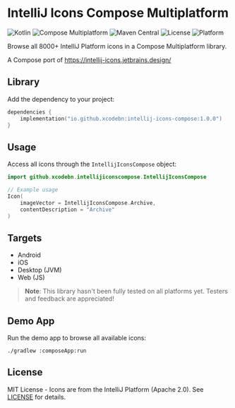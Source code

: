 # IntelliJ Icons Compose Multiplatform

![Kotlin](https://img.shields.io/badge/kotlin-multiplatform-blue.svg?style=flat)
![Compose Multiplatform](https://img.shields.io/badge/Compose-Multiplatform-blue)
![Maven Central](https://img.shields.io/maven-central/v/io.github.xcodebn/intellij-icons-compose.svg)
![License](https://img.shields.io/badge/License-MIT-yellow.svg)
![Platform](https://img.shields.io/badge/platform-android%20%7C%20ios%20%7C%20desktop%20%7C%20web-lightgrey)

Browse all 8000+ IntelliJ Platform icons in a Compose Multiplatform library.

A Compose port of https://intellij-icons.jetbrains.design/

## Library

Add the dependency to your project:

```kotlin
dependencies {
    implementation("io.github.xcodebn:intellij-icons-compose:1.0.0")
}
```

## Usage

Access all icons through the `IntellijIconsCompose` object:

```kotlin
import github.xcodebn.intellijiconscompose.IntellijIconsCompose

// Example usage
Icon(
    imageVector = IntellijIconsCompose.Archive,
    contentDescription = "Archive"
)
```

## Targets

- Android
- iOS  
- Desktop (JVM)
- Web (JS)

> **Note**: This library hasn't been fully tested on all platforms yet. Testers and feedback are appreciated!

## Demo App

Run the demo app to browse all available icons:

```shell
./gradlew :composeApp:run
```

## License

MIT License - Icons are from the IntelliJ Platform (Apache 2.0). See [LICENSE](LICENSE) for details.